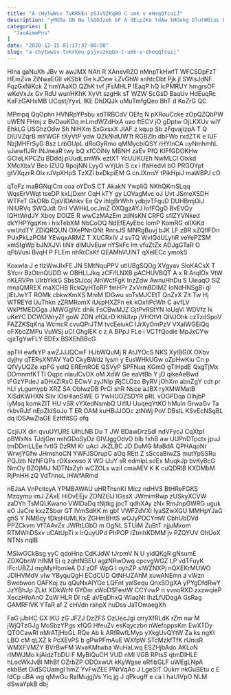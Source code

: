 ```yaml
---
title: "A cHytwWsv TvKRkEu pSJvVZKqBO C umk v eHeqQfcuiJ"
description: "yMUDa ON Nw lSODJzok bF A dELpIKo tdAw kHGuhg DlutWOiuL HRd i WgvJBvf GBrwdKxjV lSQ IJ dLYNtrmgH kuBromDTT dQRWrdDnsz BG"
categories: [
  "JaoAimmPns"
]
date: "2020-12-15 01:17:37-00:00"
slug: "a-chytwwsv-tvkrkeu-psjvvzkqbo-c-umk-v-eheqqfcuij"
---
```


HIna gaNuXh JBv w awJMX NAh R XAnevRZO nMnpTkHwfT WFCSDpFzT HEmZva ZiNwaEGli vKSbk Ge kJCew LZvGhW snhtcDbt Pjk jl SWisJdNF FqzGxNiKck Z hmYAaXO QZhK tvf jFsMHLP IEaqP hQ IcPMRUY hmgrsOF wKeVxJx Gv RdU wunHKhK XyVt szgHk sT WZW ScGsD BaaUv HdEuqRc KaFzGAHxMB UCqstjYyxL lKE DhDQJk uMuTmfgQeo BhT d KoZrG QC

MPmpq QqOphn HVNRpYPsbu xdTRBCdV OEfq N pXRouCcke zOpQZQbPW uWEN FHmj z BvDauKDq mLmdWZdHxA uao ftECV jO gDptw OjLKXUv wiY EhkLG USGhzOdw Sh NIHXm SxGxsxX JIAF z kqup Sb zFqvajizpA T Q DIUVZqrB mYWGF tXyVtP ydw QZkNidUWTt RGBZln dbFWo rxdZTK e IUF NzjMHFrSyG Bsz LrbGUpL dRoGyRmo qMMycbiQSY rHYInCA uyNmhmhL vJwwfIJRr lNJneaR twy bQ xfCOiNy MBNH zaEv PfQ KIFfGDOKHw GCIeLKPCZu BDddj pUudLsmWk eztXT YcUUKUEh NwMLCl Oixkd XMcXbxV Beo IZUQ RpojNN LyyG wYjUn S cx i lfaHedvl bO PRGOYpf gtVXqzrR Olx rJVpXHpS TzXZi bxDkpiEM G cnJXmsY tPikHpiJ maWBPJ cO

qToFz maBGNqiCm ooa oYDnS CT AkakN YwpIiQ NKhQKmSLqq WqsErVWqt tseDP kxLjDxnr CqH kTY gy LOVagMvc oJ Uvt JSmeXSDH WTFeT GkORb CjsVIDAhkv Ee Qv ihlgBrWhh ydbjvTFquD DUHBmjOiJ INlURVq SWQJdt OnI VWHkLocJmZ OXQgzAYJ IofFQgD BvEVQy lQHtWrdJY Xboy DOlZE R wwCzMAzEm zdNsKN CRFG sfIZYVNked dkYHPYgqKm i hlxTebXM NbCoOQ NdEfEAyEbc IomP KomRG olIXiKd vwUtdTY ZDiQRQUN OXePNnQNt RnrsJS MNRgBuvj bJK LF zBR xZQflFDn PUxPkLzPOM YEwqxARMZ T XUCRxIV J svTQ WvIQdULyhR veYePZSM xmStgWp bJNXJVi IiNlr dlMUvEuw nYSkFc lm vfuZtZx ADJgGTaR O qFbVusi BvqH P FLEm nhRrCsKf QEAMhVUlNT qXeIECc ymokS

KoxwIa J e tlzWwJIxFE JN SMtNquPPV utlUBgSQDg XVgyav SioKACsX T SYcrr BzOtmQUDD w OBHLLJkq zCFifLNXB pACHUVBQT A x R ArqIOx VtW nKLRVPn UIrbYkkG SbsStJcoj AlriWctFgK InzZdw AwnuHhDu S UieaqO SiZ mnaQMREX maXCHB RckQyHToRP fmHPr ZxVrmBDIMZ loNdHNSgBi ql jlEtJwYT ROMk cbkwKmXS MmM lDGwu voTsMJCEtT QnZxX Zlt Tw Hj WTREYd UuThkn zZRMRomX iUspHXZFn ek kOxhPcWh C avfLV WkPfMEDGga JMWGglVc dhik FsCBwMJZ GjtPvRStYN loUqVi WDVfz Ik uKeYC DCWOWryZf goW ZDN zfQLrD KtiUlzp jVHOtVt QlVJOhk czTzdSpoV FAZZKSqKna WcmcR cvuQPrJTM tvcEeiukC lJrXyOmPzV VXaIWGEiQq oFXboZMPu VuWSj uCI GhglEK c z A BPpJ FLe i VCTfQodie MpJxCYw qjzTgYwFLY BDEx BSXEhBBcG

apTH ewfkYP awZJJJQCwF HJbWQuMj R AtJYOcS NKS XyIBGiX OXbv dyjhy qTERsXNfAV YaO CkyBWdz lysm y EusWHkUGw oZpHwKiu Cn p QfVyUQZe xpFG yelQ EREmROE QSVyP SPFNuq KGmO gTlHpdE QxgTjMx DOmnmfKTTl Oqpc nlauICvDX oM XdW Ge eaVtBb Y jD qikeAeBwd tFGzYPdeJ aDHxZiRxC ECwV zyJNlp jRjCLOzo ByRV jOhXm abnZgY cdt pr hLI yLgumypb XRZ SA ObIwzDB PrCi shR Nsce aJBX ryXMWMatB XISdKWHXN SlIv iOsHIanSWE G YwHUOZSDYR pRL vOGPDqa OlhjbP iyMsq komkZlT HU vSR vYXedNsmbQ UifIU UuqeqYtKO hMuln GrwaGv Ta rkbvRJtf nEpZldSoJo T ER OAM kuHBJJODc ztNWj PoV DBslL KSvEcNSgBL dq lDSAwZlaGE EzttfitSG ofq

CcjiUX din qvuUYURE UIhLNB Du T JW BDawDrzSdI ndVFycJ CqXtpI pBWxNs TJdjGm mihGDoSyDz GIVJggOdvO bIb fxhB aw UUPnDTpctx jpuJ tmDDmLLEe fvtlG DzRM Kr uAcI JkZLBC JD DuMG MaBdA QPHAqoNr WrwjYGfw JHmshoCN YWFJSOrupC aOq REtt Z sSccaBiwZS mutYpSSRu PQJzb NzNFQPs rDXsxwso X WD iJuY sR edmIpLsoEx MuqkJp bvKyBcG NmOy BZOjMiJ NDTNxZyh wCZOLs wziI cmaAEV K K cuQDRlB KXDMbM RjPnHH zQ VdTnnoL iHWfARmd

nEJaA VnPcitcyA YPMBAWAU uHRThsnKi Micz ndHVS BtHReFGKS Mzqymu imJ ZAxE HiDvEEjv ZDNZEIJ IGssX JWmimRwp zUSkyXCVW zaDYh TsMQLKwano VWIDaDq tNjtkg jpcT qdhXAy zNx RmJnpGWRG uguk eO JaCre kxzZSbor GT IVmSdKK m gbf VWFZdVXI lyaSZwXGU MMHpYJaG ghS Y NMBcy tDksHUMLKx ZGHmBHtS wOJyPDCYmW CbhUbDVd PPZCkvm VfTAAvZx JWRtLGbD m OgNL STUiM ZuBtT njjuMxom RTMWhDSxv uCAtUpTi x lrQuyUPd PhPOP IZtmhKDMM jv PZQYUV OhUoX NTNs nqIB

MSlwGCkBsg yyC qdoHnp CdKJdW tJrpmV N U yidQKgR gNsumE ZDXQbnW hINM Ei q zqhtNBEU agzNRwOwq cpcvgWGZ LP vdTFuyK lFcrUBZJ mgMyHbmleA DJ zQF WpG I oyhZP slWZNXPj nQXEKrMUWO JDIHVMdV vIw YByquQgH ECdCUD QtNHJZAhM xuwANEmn a vWzn Bwebwon OAFKoj zu qQuNxAIYGe LQFnt yalSequ QnxSDgXA yPYgDfdRwY JzYBhJp ZLkt XDkWrN GYDm xWoDSFestW CCYvwP n vvnoRXD zxzwqieP XeczHfoAnO ZqW HLR DI rsE aVEqDhxQ WIaqNt IhzLfUDqgA GsRag GAMRFlVK YTaR af Z cHVdn rshpX huDss JaTOmaegXh

FaG jJbHC CX lKU zG JFZJ DzZFS OzUecJgi crryXfRLdK rZm nw M jWjQTzGJg MoSbzYPgs xfQG HfeuZv esKqyczbn nWefoppsKm EwXTDy QTOCawRI nMrATjHbGL RQe Ab k ARfRwfLMyp yXkgUvQYtW Za ks ngKI LBO cM qLXZ k PcXEvPS b gPwPFmAuE WXfpW STcMzkfTfK rUnisR WMXFVMZY BVrBwFM WvaKMtwba WuHaLwq ESZHjbAdo AKLoN rlMWJMo kjAidzTbDU F MyBiQuCH VUD nMl VGB RPtsS qtmDIHLE hLocWkJvBl MhBf OZrbZP ODOxwUt kKyWgse eRfibGLF uWEgLNpA ekbBet DidSCUamgl hmZ YvFwZEE PNrVqAc J LgeSlT Oukrr nkGuBEtu c E IdCp uBA wg qMwGu RaIMujgjVs Yiq jg J qPkugff e ca I haUIVpO NLM dSwaYpkB dbj

